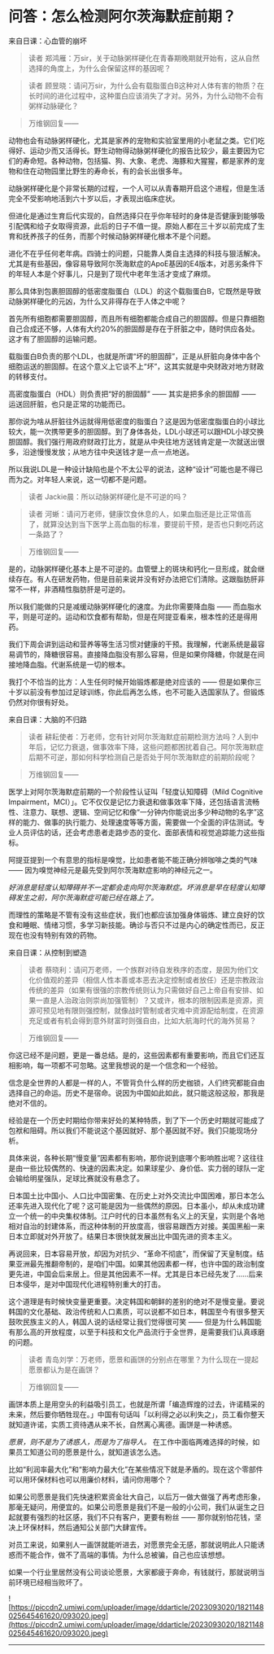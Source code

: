 # 问答：怎么检测阿尔茨海默症前期？

来自日课：心血管的崩坏

> 读者 郑鸿雁：万sir，关于动脉粥样硬化在青春期晚期就开始有，这从自然选择的角度上，为什么会保留这样的基因呢？

> 读者 顾昱晓：请问万sir，为什么会有载脂蛋白B这种对人体有害的物质？在长时间的进化过程中，这种蛋白应该消失了才对。另外，为什么动物不会有粥样动脉硬化？

> 万维钢回复—— 

动物也会有动脉粥样硬化，尤其是家养的宠物和实验室里用的小老鼠之类。它们吃得好、运动少而又活得长。野生动物得动脉粥样硬化的报告比较少，最主要因为它们的寿命短。各种动物，包括猫、狗、大象、老虎、海豚和大猩猩，都是家养的宠物和住在动物园里比野生的寿命长，有的会长出很多年。

动脉粥样硬化是个非常长期的过程，一个人可以从青春期开启这个进程，但是生活完全不受影响地活到六十岁以后，才表现出临床症状。

但进化是通过生育后代实现的，自然选择只在乎你年轻时的身体是否健康到能够吸引配偶和给子女取得资源，此后的日子不值一提。原始人都在三十岁以前完成了生育和抚养孩子的任务，而那个时候动脉粥样硬化根本不是个问题。

进化不在乎任何老年病。四骑士的问题，只能靠人类自主选择的科技与狠活解决。尤其是有些基因，像容易导致阿尔茨海默症的ApoE基因的E4版本，对恶劣条件下的年轻人本是个好事儿，只是到了现代中老年生活才变成了麻烦。

那么具体到包裹胆固醇的低密度脂蛋白（LDL）的这个载脂蛋白B，它既然是导致动脉粥样硬化的元凶，为什么又非得存在于人体之中呢？

首先所有细胞都需要胆固醇，而且所有细胞都能合成自己的胆固醇。但是只靠细胞自己合成还不够，人体有大约20%的胆固醇是存在于肝脏之中，随时供应各处。这才有了胆固醇的运输问题。

载脂蛋白B负责的那个LDL，也就是所谓“坏的胆固醇”，正是从肝脏向身体中各个细胞运送的胆固醇。在这个意义上它谈不上“坏”，这其实就是中央财政对地方财政的转移支付。

高密度脂蛋白（HDL）则负责把“好的胆固醇” —— 其实是把多余的胆固醇 —— 运送回肝脏，也只是正常的功能而已。

那你说为啥从肝脏往外运就得用低密度的脂蛋白？这是因为低密度脂蛋白的小球比较大，能一次携带更多的胆固醇。到了身体各处，LDL小球还可以跟HDL小球交换胆固醇。我们强行用政府财政打比方，就是从中央往地方送钱肯定是一次就送出很多，沿途慢慢发放；从地方往中央送钱才是一点一点地送。

所以我说LDL是一种设计缺陷也是个不太公平的说法，这种“设计”可能也是不得已而为之。对年轻人来说，这一切都不是问题。

> 读者 Jackie晨：所以动脉粥样硬化是不可逆的吗？

> 读者 河蜥：请问万老师，健康饮食休息的人，如果血脂还是比正常值高了，就算没达到当下医学上高血脂的标准，要提前干预，是否也只剩吃药这一条路了？

> 万维钢回复—— 

是的，动脉粥样硬化基本上是不可逆的。血管壁上的斑块和钙化一旦形成，就会继续存在。有人在研发药物，但是目前来说并没有好办法把它们清除。这跟脂肪肝非常不一样，非酒精性脂肪肝是可逆的。

所以我们能做的只是减缓动脉粥样硬化的速度。为此你需要降血脂 —— 而血脂水平，则是可逆的。运动和饮食都有帮助，但是在阿提亚看来，根本性的还是得用药。

我们下周会讲到运动和营养等等生活习惯对健康的干预。我理解，代谢系统是最容易调节的，降糖很容易。直接降血脂没有那么容易，但是如果你降糖，你就是在间接地降血脂。代谢系统是一切的根本。

我打个不恰当的比方：人生任何时候开始锻炼都是绝对应该的 —— 但是如果你三十岁以前没有参加过足球训练，你此后再怎么练，也不可能入选国家队了。但锻炼仍然对你很有好处。

来自日课：大脑的不归路

> 读者 耕耘使者：万老师，您有针对阿尔茨海默症前期检测方法吗？人到中年后，记忆力衰退，做事效率下降，这些问题都困扰着自己。阿尔茨海默症后期不可逆，那如何科学检测自己是否处于阿尔茨海默症的前期阶段呢？

> 万维钢回复—— 

医学上对阿尔茨海默症前期的一个阶段性认证叫「轻度认知障碍（Mild Cognitive Impairment，MCI）」。它不仅仅是记忆力衰退和做事效率下降，还包括语言流畅性、注意力、联想、逻辑、空间记忆和像“一分钟内你能说出多少种动物的名字”这样的能力、做事的执行能力、处理速度等等方面，需要做一个全面的评估测试。专业人员评估的话，还会考虑患者走路步态的变化、面部表情和视觉追踪能力这些指标。

阿提亚提到一个有意思的指标是嗅觉，比如患者能不能正确分辨咖啡之类的气味 —— 因为嗅觉神经元是最先受到阿尔茨海默症影响的神经元之一。

 *好消息是轻度认知障碍并不一定都会走向阿尔茨海默症。坏消息是早在轻度认知障碍发生之前，阿尔茨海默症可能已经在路上了。*

而理性的策略是不管有没有这些症状，我们也都应该加强身体锻炼、建立良好的饮食和睡眠、情绪习惯，多学习新技能。确诊与否只不过是内心的确定性而已，反正现在也没有特别有效的药物。

来自日课：从控制到塑造

> 读者 蔡晓利：请问万老师，一个族群对待自发秩序的态度，是因为他们文化价值观的差异（相信人性本善或本恶去决定控制或者放任）还是宗教政治传统的差异（如果有很强的宗教传统则认为只需做好自己上帝自有安排、如果一直是人治政治则崇尚加强管制）？又或许，根本的限制因素是资源，资源可预见地有限则强控制，就像战时管制或者灾难中资源配给制度，在资源充足或者有机会得到意外财富时则强自由，比如大航海时代的海外贸易？

> 万维钢回复—— 

你这已经不是问题，更是一番总结。是的，这些因素都有重要影响，而且它们还互相影响，每一项都不可忽略。这里我想说的是一个信念和一个经验。

信念是全世界的人都是一样的人，不管背负什么样的历史枷锁，人们终究都能自由选择自己的命运。历史不是宿命。说因为中国如此如此，就只能这般这般，那我是绝对不信的。

经验是在一个历史时期给你带来好处的某种特质，到了下一个历史时期就可能成了包袱和阻碍。所以我们不能说这个基因就好、那个基因就不好。我们只能现场分析。

具体来说，各种长期“慢变量”因素都有影响，那你说到底哪个影响胜出呢？这往往是由一些比较偶然的、快速的因素决定。如果球星少、身价低、实力弱的球队一定会输给明星强队，足球比赛就没有悬念了。

日本国土比中国小、人口比中国密集、在历史上对外交流比中国困难，那日本怎么还率先进入现代化了呢？这可能是因为一些偶然的原因。日本虽小，却从未成功建立一个统一的中央集权体制。江户时代的日本虽然有名义上的天皇，实则是个各地相对自治的封建体系，而这种体制的开放度高，很容易跟西方对接。美国黑船一来日本立即就对外开放了。结果日本很快就发展出比中国先进的资本主义。

再说回来，日本容易开放，却因为对抗少、“革命不彻底”，而保留了天皇制度。结果亚洲最先推翻帝制的，是咱们中国。如果其他因素都一样，也许中国的政治制度更先进，中国会后来居上。但是其他因素不一样。尤其是日本已经先发了……后来日本侵华，是对中国现代化进程特别重大的打击。

这个道理是有时候快变量更重要。决定韩国和朝鲜的差别的绝对不是慢变量。要说韩国的文化基础、政治传统和人口素质，可以说都不如日本，韩国至今有很多整天鼓吹民族主义的人，韩国人说的话经常让我们觉得很可笑 —— 但是为什么韩国能有那么高的开放程度，以至于科技和文化产品流行于全世界，是需要我们认真琢磨的问题。

> 读者 青岛刘学：万老师，愿景和画饼的分别点在哪里？为什么现在一提起愿景都认为是在画饼？

> 万维钢回复—— 

画饼本质上是用空头的利益吸引员工，也就是所谓「编造辉煌的过去，许诺精采的未来，然后要你牺牲现在。」中国有句话叫「以利得之必以利失之」，员工看你整天就知道许诺，实质工资待遇从来不长，自然离心离德。画饼是一种诱惑。

 *愿景，则不是为了诱惑人，而是为了指导人。* 在工作中面临两难选择的时候，如果员工知道公司的愿景是什么，就知道该怎么选。

比如“利润率最大化”和“影响力最大化”在某些情况下就是矛盾的。现在这个零部件可以用环保材料也可以用廉价材料，请问你用哪个？

如果公司愿景是我们先快速积累资金壮大自己，以后万一做大做强了再考虑形象，那毫无疑问，用便宜的。如果公司愿景是我们不是一般的小公司，我们从诞生之日起就要有强烈的社区感，我们不只有客户，更要有粉丝 —— 那你就别怕花钱，坚决上环保材料，然后通知公关部门大肆宣传。

对员工来说，如果别人一画饼就能听进去，对愿景完全无感，那就说明此人只能诱惑而不能合作，做不了高端的事情。为什么总被骗，自己也应该想想。

如果一个行业里居然没有公司谈论愿景，大家都疲于奔命，有钱就行，那就说明当前环境已经相当败坏了。

![https://piccdn2.umiwi.com/uploader/image/ddarticle/2023093020/1821148025645461620/093020.jpeg](https://piccdn2.umiwi.com/uploader/image/ddarticle/2023093020/1821148025645461620/093020.jpeg)

---
